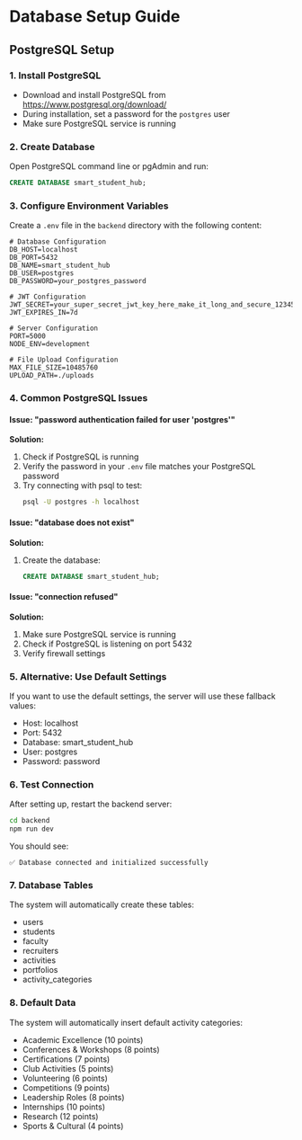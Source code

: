 # Database Setup Guide

## PostgreSQL Setup

### 1. Install PostgreSQL
- Download and install PostgreSQL from https://www.postgresql.org/download/
- During installation, set a password for the `postgres` user
- Make sure PostgreSQL service is running

### 2. Create Database
Open PostgreSQL command line or pgAdmin and run:

```sql
CREATE DATABASE smart_student_hub;
```

### 3. Configure Environment Variables
Create a `.env` file in the `backend` directory with the following content:

```env
# Database Configuration
DB_HOST=localhost
DB_PORT=5432
DB_NAME=smart_student_hub
DB_USER=postgres
DB_PASSWORD=your_postgres_password

# JWT Configuration
JWT_SECRET=your_super_secret_jwt_key_here_make_it_long_and_secure_12345
JWT_EXPIRES_IN=7d

# Server Configuration
PORT=5000
NODE_ENV=development

# File Upload Configuration
MAX_FILE_SIZE=10485760
UPLOAD_PATH=./uploads
```

### 4. Common PostgreSQL Issues

#### Issue: "password authentication failed for user 'postgres'"
**Solution:**
1. Check if PostgreSQL is running
2. Verify the password in your `.env` file matches your PostgreSQL password
3. Try connecting with psql to test:
   ```bash
   psql -U postgres -h localhost
   ```

#### Issue: "database does not exist"
**Solution:**
1. Create the database:
   ```sql
   CREATE DATABASE smart_student_hub;
   ```

#### Issue: "connection refused"
**Solution:**
1. Make sure PostgreSQL service is running
2. Check if PostgreSQL is listening on port 5432
3. Verify firewall settings

### 5. Alternative: Use Default Settings
If you want to use the default settings, the server will use these fallback values:
- Host: localhost
- Port: 5432
- Database: smart_student_hub
- User: postgres
- Password: password

### 6. Test Connection
After setting up, restart the backend server:
```bash
cd backend
npm run dev
```

You should see:
```
✅ Database connected and initialized successfully
```

### 7. Database Tables
The system will automatically create these tables:
- users
- students
- faculty
- recruiters
- activities
- portfolios
- activity_categories

### 8. Default Data
The system will automatically insert default activity categories:
- Academic Excellence (10 points)
- Conferences & Workshops (8 points)
- Certifications (7 points)
- Club Activities (5 points)
- Volunteering (6 points)
- Competitions (9 points)
- Leadership Roles (8 points)
- Internships (10 points)
- Research (12 points)
- Sports & Cultural (4 points)

